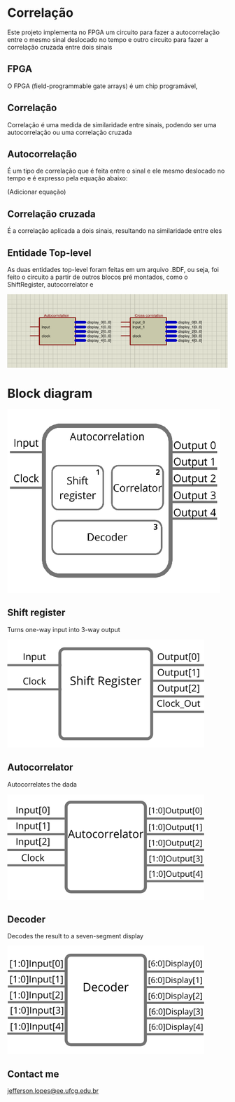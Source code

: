 # Correlação
Este projeto implementa no FPGA um circuito para fazer a autocorrelação entre o mesmo sinal deslocado no tempo e outro circuito para fazer a correlação cruzada entre dois sinais 

## FPGA
O FPGA (field-programmable gate arrays) é um chip programável,  

## Correlação
Correlação é uma medida de similaridade entre sinais, podendo ser uma autocorrelação ou uma correlação cruzada

## Autocorrelação
É um tipo de correlação que é feita entre o sinal e ele mesmo deslocado no tempo e é expresso pela equação abaixo:

(Adicionar equação)

## Correlação cruzada
É a correlação aplicada a dois sinais, resultando na similaridade entre eles

## Entidade Top-level
As duas entidades top-level foram feitas em um arquivo .BDF, ou seja, foi feito o circuito a partir de outros blocos pré montados, como o ShiftRegister, autocorrelator e  

![](../Output_files/Correlation.png)
 




# Block diagram
![](../Output_files/Diagram.png)

## Shift register
 Turns one-way input into 3-way output

 ![](../Output_files/ShiftRegister.png)
 
## Autocorrelator
 Autocorrelates the dada

 ![](../Output_files/Autocorrelator.png)
 
## Decoder
 Decodes the result to a seven-segment display
 
 ![](../Output_files/Decoder.png)

## Contact me
 jefferson.lopes@ee.ufcg.edu.br
